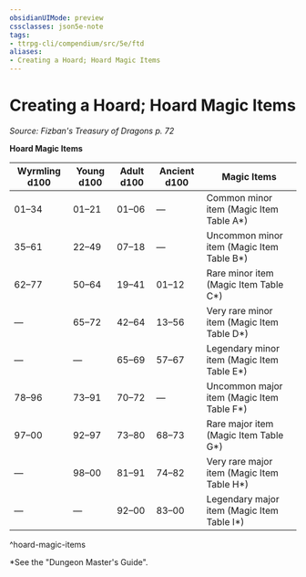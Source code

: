 ```yaml
---
obsidianUIMode: preview
cssclasses: json5e-note
tags:
- ttrpg-cli/compendium/src/5e/ftd
aliases:
- Creating a Hoard; Hoard Magic Items
---
```

# Creating a Hoard; Hoard Magic Items
*Source: Fizban's Treasury of Dragons p. 72* 

**Hoard Magic Items**

| Wyrmling d100 | Young d100 | Adult d100 | Ancient d100 | Magic Items |
|---------------|------------|------------|--------------|-------------|
| 01–34 | 01–21 | 01–06 | — | Common minor item (Magic Item Table A*) |
| 35–61 | 22–49 | 07–18 | — | Uncommon minor item (Magic Item Table B*) |
| 62–77 | 50–64 | 19–41 | 01–12 | Rare minor item (Magic Item Table C*) |
| — | 65–72 | 42–64 | 13–56 | Very rare minor item (Magic Item Table D*) |
| — | — | 65–69 | 57–67 | Legendary minor item (Magic Item Table E*) |
| 78–96 | 73–91 | 70–72 | — | Uncommon major item (Magic Item Table F*) |
| 97–00 | 92–97 | 73–80 | 68–73 | Rare major item (Magic Item Table G*) |
| — | 98–00 | 81–91 | 74–82 | Very rare major item (Magic Item Table H*) |
| — | — | 92–00 | 83–00 | Legendary major item (Magic Item Table I*) |
^hoard-magic-items

*See the "Dungeon Master's Guide".